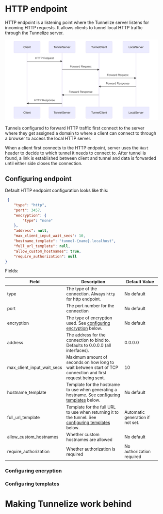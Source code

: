 # HTTP endpoint

HTTP endpoint is a listening point where the Tunnelize server listens for incoming HTTP requests. It allows clients to tunnel local HTTP traffic through the Tunnelize server. 

<img src="../../diagrams/httpendpoint.mermaid.svg" alt="Http tunnel explanation">

Tunnels configured to forward HTTP traffic first connect to the server where they get
assigned a domain to where a client can connect to through a browser to access the local
HTTP server.

When a client first connects to the HTTP endpoint, server uses the `Host` header
to decide to which tunnel it needs to connect to. After tunnel is found, a link is
established between client and tunnel and data is forwarded until either side closes the
connection.

## Configuring endpoint

Default HTTP endpoint configuration looks like this:

```json
 {
    "type": "http",
    "port": 3457,
    "encryption": {
        "type": "none"
    },
    "address": null,
    "max_client_input_wait_secs": 10,
    "hostname_template": "tunnel-{name}.localhost",
    "full_url_template": null,
    "allow_custom_hostnames": true,
    "require_authorization": null
}
```

Fields:

| Field                      | Description                                                                                                                  | Default Value                    |
| -------------------------- | ---------------------------------------------------------------------------------------------------------------------------- | -------------------------------- |
| type                       | The type of the connection. Always `http` for http endpoint.                                                                 | No default                       |
| port                       | The port number for the connection                                                                                           | No default                       |
| encryption                 | The type of encryption used. See [configuring encryption](#configuring-encryption) below.                                    | No default                       |
| address                    | The address for the connection to bind to. Defaults to 0.0.0.0 (all interfaces).                                             | 0.0.0.0                          |
| max_client_input_wait_secs | Maximum amount of seconds on how long to wait between start of TCP connection and first request being sent.                  | 10                               |
| hostname_template          | Template for the hostname to use when generating a hostname. See [configuring templates](#configuring-templates) below.      | No default                       |
| full_url_template          | Template for the full URL to use when returning it to the tunnel. See [configuring templates](#configuring-templates) below. | Automatic generation if not set. |
| allow_custom_hostnames     | Whether custom hostnames are allowed                                                                                         | No default                       |
| require_authorization      | Whether authorization is required                                                                                            | No authorization required        |

### Configuring encryption

### Configuring templates

# Making Tunnelize work behind